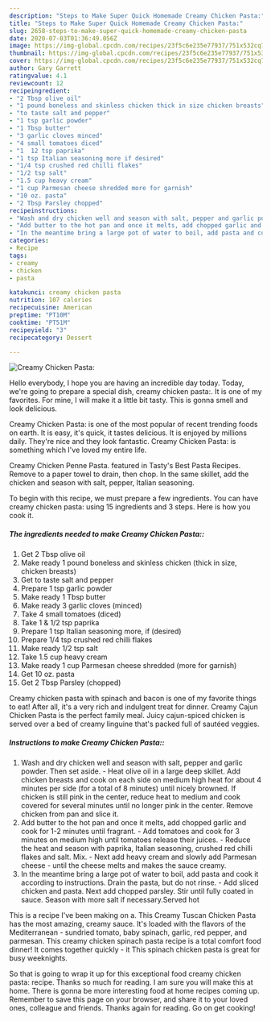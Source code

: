 ```yaml
---
description: "Steps to Make Super Quick Homemade Creamy Chicken Pasta:"
title: "Steps to Make Super Quick Homemade Creamy Chicken Pasta:"
slug: 2658-steps-to-make-super-quick-homemade-creamy-chicken-pasta
date: 2020-07-03T01:36:49.056Z
image: https://img-global.cpcdn.com/recipes/23f5c6e235e77937/751x532cq70/creamy-chicken-pasta-recipe-main-photo.jpg
thumbnail: https://img-global.cpcdn.com/recipes/23f5c6e235e77937/751x532cq70/creamy-chicken-pasta-recipe-main-photo.jpg
cover: https://img-global.cpcdn.com/recipes/23f5c6e235e77937/751x532cq70/creamy-chicken-pasta-recipe-main-photo.jpg
author: Gary Garrett
ratingvalue: 4.1
reviewcount: 12
recipeingredient:
- "2 Tbsp olive oil"
- "1 pound boneless and skinless chicken thick in size chicken breasts"
- "to taste salt and pepper"
- "1 tsp garlic powder"
- "1 Tbsp butter"
- "3 garlic cloves minced"
- "4 small tomatoes diced"
- "1  12 tsp paprika"
- "1 tsp Italian seasoning more if desired"
- "1/4 tsp crushed red chilli flakes"
- "1/2 tsp salt"
- "1.5 cup heavy cream"
- "1 cup Parmesan cheese shredded more for garnish"
- "10 oz. pasta"
- "2 Tbsp Parsley chopped"
recipeinstructions:
- "Wash and dry chicken well and season with salt, pepper and garlic powder. Then set aside. Heat olive oil in a large deep skillet. Add chicken breasts and cook on each side on medium high heat for about 4 minutes per side (for a total of 8 minutes) until nicely browned. If chicken is still pink in the center, reduce heat to medium and cook covered for several minutes until no longer pink in the center. Remove chicken from pan and slice it."
- "Add butter to the hot pan and once it melts, add chopped garlic and cook for 1-2 minutes until fragrant. Add tomatoes and cook for 3 minutes on medium high until tomatoes release their juices. Reduce the heat and season with paprika, Italian seasoning, crushed red chilli flakes and salt. Mix. Next add heavy cream and slowly add Parmesan cheese - until the cheese melts and makes the sauce creamy."
- "In the meantime bring a large pot of water to boil, add pasta and cook it according to instructions. Drain the pasta, but do not rinse. Add sliced chicken and pasta. Next add chopped parsley. Stir until fully coated in sauce. Season with more salt if necessary.Served hot"
categories:
- Recipe
tags:
- creamy
- chicken
- pasta

katakunci: creamy chicken pasta 
nutrition: 107 calories
recipecuisine: American
preptime: "PT10M"
cooktime: "PT51M"
recipeyield: "3"
recipecategory: Dessert

---
```



![Creamy Chicken Pasta:](https://img-global.cpcdn.com/recipes/23f5c6e235e77937/751x532cq70/creamy-chicken-pasta-recipe-main-photo.jpg)

Hello everybody, I hope you are having an incredible day today. Today, we're going to prepare a special dish, creamy chicken pasta:. It is one of my favorites. For mine, I will make it a little bit tasty. This is gonna smell and look delicious.

Creamy Chicken Pasta: is one of the most popular of recent trending foods on earth. It is easy, it's quick, it tastes delicious. It is enjoyed by millions daily. They're nice and they look fantastic. Creamy Chicken Pasta: is something which I've loved my entire life.

Creamy Chicken Penne Pasta. featured in Tasty&#39;s Best Pasta Recipes. Remove to a paper towel to drain, then chop. In the same skillet, add the chicken and season with salt, pepper, Italian seasoning.


To begin with this recipe, we must prepare a few ingredients. You can have creamy chicken pasta: using 15 ingredients and 3 steps. Here is how you cook it.

<!--inarticleads1-->

##### The ingredients needed to make Creamy Chicken Pasta::

1. Get 2 Tbsp olive oil
1. Make ready 1 pound boneless and skinless chicken (thick in size, chicken breasts)
1. Get to taste salt and pepper
1. Prepare 1 tsp garlic powder
1. Make ready 1 Tbsp butter
1. Make ready 3 garlic cloves (minced)
1. Take 4 small tomatoes (diced)
1. Take 1 &amp; 1/2 tsp paprika
1. Prepare 1 tsp Italian seasoning more, if (desired)
1. Prepare 1/4 tsp crushed red chilli flakes
1. Make ready 1/2 tsp salt
1. Take 1.5 cup heavy cream
1. Make ready 1 cup Parmesan cheese shredded (more for garnish)
1. Get 10 oz. pasta
1. Get 2 Tbsp Parsley (chopped)


Creamy chicken pasta with spinach and bacon is one of my favorite things to eat! After all, it&#39;s a very rich and indulgent treat for dinner. Creamy Cajun Chicken Pasta is the perfect family meal. Juicy cajun-spiced chicken is served over a bed of creamy linguine that&#39;s packed full of sautéed veggies. 

<!--inarticleads2-->

##### Instructions to make Creamy Chicken Pasta::

1. Wash and dry chicken well and season with salt, pepper and garlic powder. Then set aside. - Heat olive oil in a large deep skillet. Add chicken breasts and cook on each side on medium high heat for about 4 minutes per side (for a total of 8 minutes) until nicely browned. If chicken is still pink in the center, reduce heat to medium and cook covered for several minutes until no longer pink in the center. Remove chicken from pan and slice it.
1. Add butter to the hot pan and once it melts, add chopped garlic and cook for 1-2 minutes until fragrant. - Add tomatoes and cook for 3 minutes on medium high until tomatoes release their juices. - Reduce the heat and season with paprika, Italian seasoning, crushed red chilli flakes and salt. Mix. - Next add heavy cream and slowly add Parmesan cheese - until the cheese melts and makes the sauce creamy.
1. In the meantime bring a large pot of water to boil, add pasta and cook it according to instructions. Drain the pasta, but do not rinse. - Add sliced chicken and pasta. Next add chopped parsley. Stir until fully coated in sauce. Season with more salt if necessary.Served hot


This is a recipe I&#39;ve been making on a. This Creamy Tuscan Chicken Pasta has the most amazing, creamy sauce. It&#39;s loaded with the flavors of the Mediterranean - sundried tomato, baby spinach, garlic, red pepper, and parmesan. This creamy chicken spinach pasta recipe is a total comfort food dinner! It comes together quickly - it This spinach chicken pasta is great for busy weeknights. 

So that is going to wrap it up for this exceptional food creamy chicken pasta: recipe. Thanks so much for reading. I am sure you will make this at home. There is gonna be more interesting food at home recipes coming up. Remember to save this page on your browser, and share it to your loved ones, colleague and friends. Thanks again for reading. Go on get cooking!
